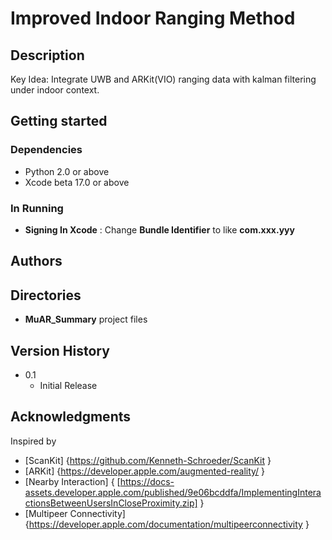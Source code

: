 # Improved Indoor Ranging Method
 
## Description
Key Idea: Integrate UWB and ARKit(VIO) ranging data with kalman filtering under indoor context.

## Getting started

### Dependencies
* Python 2.0 or above
* Xcode beta 17.0 or above

### In Running
* __Signing In Xcode__ : Change __Bundle Identifier__ to like __com.xxx.yyy__

## Authors

## Directories

* __MuAR_Summary__ project files

## Version History
* 0.1
    * Initial Release
 
## Acknowledgments
Inspired by
* [ScanKit] {https://github.com/Kenneth-Schroeder/ScanKit }
* [ARKit] {https://developer.apple.com/augmented-reality/ }
* [Nearby Interaction] { [https://docs-assets.developer.apple.com/published/9e06bcddfa/ImplementingInteractionsBetweenUsersInCloseProximity.zip] }
* [Multipeer Connectivity] {https://developer.apple.com/documentation/multipeerconnectivity }
